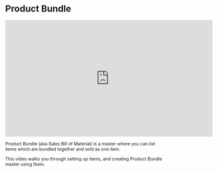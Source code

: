 # Product Bundle

<iframe width="660" height="371" src="https://www.youtube.com/embed/b66HCNLHZm0" frameborder="0" allowfullscreen></iframe>



Product Bundle (aka Sales Bill of Material) is a master where you can list items which are bundled together and sold as one item.

This video walks you through setting up items, and creating Product Bundle master using them.
